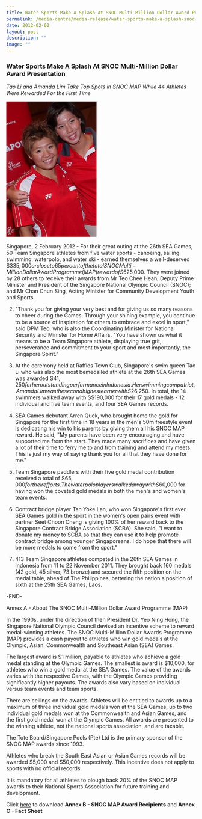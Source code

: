 ```yaml
---
title: Water Sports Make A Splash At SNOC Multi Million Dollar Award Presentation
permalink: /media-centre/media-release/water-sports-make-a-splash-snoc-multi-million-dollar-award-presentation/
date: 2012-02-02
layout: post
description: ""
image: ""
---
```

### **Water Sports Make A Splash At SNOC Multi-Million Dollar Award Presentation**

*Tao Li and Amanda Lim Take Top Spots in SNOC MAP While 44 Athletes Were Rewarded For the First Time*

![](/images/Media%20Centre/Media%20Release/2012/Feb/WATERSPORTSMAKEASPLASHATSNOCMULTIMILLIONDOLLARAWARDPRESENTATIONMainPar0028Imagegif.gif)
	
Singapore, 2 February 2012 - For their great outing at the 26th SEA Games, 50 Team Singapore athletes from five water sports - canoeing, sailing swimming, waterpolo, and water ski - earned themselves a well-deserved S$335,000 or close to 65 percent of the total SNOC Multi-Million Dollar Award Programme (MAP) reward of S$525,000. They were joined by 28 others to receive their awards from Mr Teo Chee Hean, Deputy Prime Minister and President of the Singapore National Olympic Council (SNOC); and Mr Chan Chun Sing, Acting Minister for Community Development Youth and Sports.

2. "Thank you for giving your very best and for giving us so many reasons to cheer during the Games. Through your shining example, you continue to be a source of inspiration for others to embrace and excel in sport," said DPM Teo, who is also the Coordinating Minister for National Security and Minister for Home Affairs. "You have shown us what it means to be a Team Singapore athlete, displaying true grit, perseverance and commitment to your sport and most importantly, the Singapore Spirit."

3. At the ceremony held at Raffles Town Club, Singapore's swim queen Tao Li who was also the most bemedalled athlete at the 26th SEA Games was awarded S$41,250 for her outstanding performance in Indonesia. Her swimming compatriot, Amanda Lim was the second highest earner with S$26,250. In total, the 14 swimmers walked away with S$190,000 for their 17 gold medals - 12 individual and five team events, and four SEA Games records.

4. SEA Games debutant Arren Quek, who brought home the gold for Singapore for the first time in 18 years in the men's 50m freestyle event is dedicating his win to his parents by giving them all his SNOC MAP reward. He said, "My parents have been very encouraging and have supported me from the start. They made many sacrifices and have given a lot of their time to ferry me to and from training and attend my meets. This is just my way of saying thank you for all that they have done for me."

5.  Team Singapore paddlers with their five gold medal contribution received a total of S$65,000 for their efforts. The waterpolo players walked away with S$60,000 for having won the coveted gold medals in both the men's and women's team events.

6. Contract bridge player Tan Yoke Lan, who won Singapore's first ever SEA Games gold in the sport in the women's open pairs event with partner Seet Choon Cheng is giving 100% of her reward back to the Singapore Contract Bridge Association (SCBA). She said, "I want to donate my money to SCBA so that they can use it to help promote contract bridge among younger Singaporeans. I do hope that there will be more medals to come from the sport."

7. 413 Team Singapore athletes competed in the 26th SEA Games in Indonesia from 11 to 22 November 2011. They brought back 160 medals (42 gold, 45 silver, 73 bronze) and secured the fifth position on the medal table, ahead of The Philippines, bettering the nation's position of sixth at the 25th SEA Games, Laos.

-END-

Annex A - About The SNOC Multi-Million Dollar Award Programme (MAP)

In the 1990s, under the direction of then President Dr. Yeo Ning Hong, the Singapore National Olympic Council devised an incentive scheme to reward medal-winning athletes. The SNOC Multi-Million Dollar Awards Programme (MAP) provides a cash payout to athletes who win gold medals at the Olympic, Asian, Commonwealth and Southeast Asian (SEA) Games.

The largest award is $1 million, payable to athletes who achieve a gold medal standing at the Olympic Games. The smallest is award is $10,000, for athletes who win a gold medal at the SEA Games. The value of the awards varies with the respective Games, with the Olympic Games providing significantly higher payouts. The awards also vary based on individual versus team events and team sports.

There are ceilings on the awards. Athletes will be entitled to awards up to a maximum of three individual gold medals won at the SEA Games, up to two individual gold medals won at the Commonwealth and Asian Games, and the first gold medal won at the Olympic Games. All awards are presented to the winning athlete, not the national sports association, and are taxable.

The Tote Board/Singapore Pools (Pte) Ltd is the primary sponsor of the SNOC MAP awards since 1993.

Athletes who break the South East Asian or Asian Games records will be awarded $5,000 and $50,000 respectively. This incentive does not apply to sports with no official records.

It is mandatory for all athletes to plough back 20% of the SNOC MAP awards to their National Sports Association for future training and development.

Click [here](/files/Media%20Centre/Media%20Release/2012/Feb/water-sports-make-a-splash-at-snoc-multi-million-dollar-award-presentation.pdf) to download **Annex B - SNOC MAP Award Recipients** and **Annex C - Fact Sheet**
